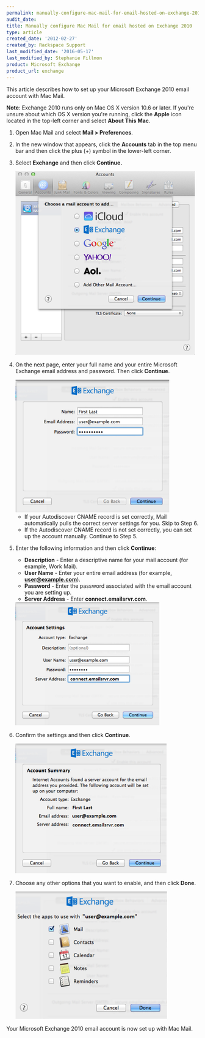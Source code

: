 ```yaml
---
permalink: manually-configure-mac-mail-for-email-hosted-on-exchange-2010/
audit_date:
title: Manually configure Mac Mail for email hosted on Exchange 2010
type: article
created_date: '2012-02-27'
created_by: Rackspace Support
last_modified_date: '2016-05-17'
last_modified_by: Stephanie Fillmon
product: Microsoft Exchange
product_url: exchange
---
```


This article describes how to set up your Microsoft Exchange
2010 email account with Mac Mail.

**Note**: Exchange 2010 runs only on Mac OS X version 10.6 or later. If
you're unsure about which OS X version you're running, click the
**Apple** icon located in the top-left corner and select **About This
Mac**.

1.  Open Mac Mail and select **Mail > Preferences**.
2.  In the new window that appears, click the **Accounts** tab in the
    top menu bar and then click the plus (+) symbol in the
    lower-left corner.
3.  Select **Exchange** and then click **Continue.**

    <img src="MM101.png" width="470" height="480" />

4.  On the next page, enter your full name and your entire Microsoft
    Exchange email address and password. Then click **Continue**.

    <img src="MM102.png" width="403" height="347" />

    -   If your Autodiscover CNAME record is set correctly, Mail
        automatically pulls the correct server settings for you. Skip to
        Step 6.
    -   If the Autodiscover CNAME record is not set correctly, you can
        set up the account manually. Continue to Step 5.

5.  Enter the following information and then click **Continue**:
    -   **Description** - Enter a descriptive name for your mail account
        (for example, Work Mail).
    -   **User Name** - Enter your entire email address (for example,
        **user@example.com**).
    -   **Password** - Enter the password associated with the email
        account you are setting up.
    -   **Server Address** - Enter **connect.emailsrvr.com**.

    <img src="MM104_0.png" width="377" height="322" />

6.  Confirm the settings and then click **Continue**.

    <img src="MM103.png" width="396" height="339" />
    
7.  Choose any other options that you want to enable, and then click
    **Done**.

    <img src="MM105_0.png" width="397" height="333" />

Your Microsoft Exchange 2010 email account is now set up with Mac Mail.
